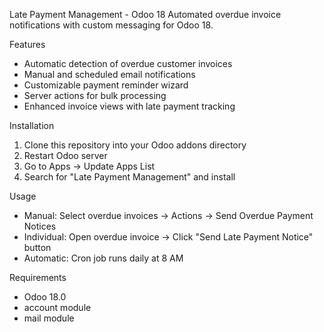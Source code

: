 Late Payment Management - Odoo 18
Automated overdue invoice notifications with custom messaging for Odoo 18.

 Features

- Automatic detection of overdue customer invoices
- Manual and scheduled email notifications 
- Customizable payment reminder wizard
- Server actions for bulk processing
- Enhanced invoice views with late payment tracking

 Installation

1. Clone this repository into your Odoo addons directory
2. Restart Odoo server
3. Go to Apps → Update Apps List
4. Search for "Late Payment Management" and install

Usage

- Manual: Select overdue invoices → Actions → Send Overdue Payment Notices
- Individual: Open overdue invoice → Click "Send Late Payment Notice" button
- Automatic: Cron job runs daily at 8 AM

Requirements

- Odoo 18.0
- account module
- mail module
